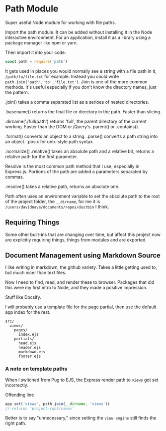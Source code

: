 # Path Module

Super useful Node module for working with file paths. 

Import the path module. It can be added without installing it in the Node interactive environment. For an application, install it as a library using a package manager like npm or yarn.

Then import it into your code.

``` js
const path = require('path')
```

It gets used in places you would normally see a string with a file path in it, `/path/to/file.txt` for example. Instead you could write `path.join('path','to','file.txt')`. Join is one of the more common methods. It's useful especially if you don't know the directory names, just the pattern.

.join() takes a comma separated list as a serioes of nested directories.

.basename() returns the final file or directory in the path. Faster than slicing.

.dirname('./full/path') returns 'full', the parent directory of the current working. Faster than the DOM or jQuery's .parent() or .contains().

.format() converts an object to a string.
.parse() converts a path string into an object.
.posix for unix-style path syntax.

.normalize() 
.relative() takes an absolute path and a relative bit, returns a relative path for the first parameter.

Resolve is the most common path method that I use, especially in Express.js. Portions of the path are added a parameters separated by commas.

.resolve() takes a relative path, returns an absolute one.

Path often uses an environment variable to set the absolute path to the root of the project folder, the `__dirname`, for me it is `/users/davidnave/documents/repos/dustbin` I think.

## Requiring Things

Some other built-ins that are changing over time, but affect this project now are explicitly requiring things, things from modules and are exported.


## Document Management using Markdown Source

I like writing in markdown, the github variety. Takes a little getting used to, but much nicer than text files.

Now I need to find, read, and render these to browser. Packages that did this were my first intro to Node, and they made a positive impression. 

Stuff like Docsify.

I will probably use a template file for the page partial, then use the default app index for the rest. 

```
src/
  views/
    pages/
      index.ejs
    partials/
      head.ejs
      header.ejs
      markdown.ejs
      footer.ejs
```
### A note on template paths

When I switched from Pug to EJS, the Express render path  to `views` got set incorrectly.

Offending line
``` js
app.set('views', path.join(__dirname, 'views'))
// returns 'project-root/views'
```
Better is to say "unnecessary," since setting the `view engine` still finds the right path.
